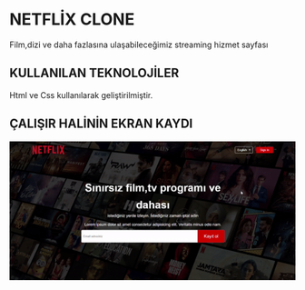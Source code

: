 <h1> NETFLİX CLONE </h1>

Film,dizi ve daha fazlasına ulaşabileceğimiz streaming hizmet sayfası

<h2> KULLANILAN TEKNOLOJİLER </h2>

Html ve Css kullanılarak geliştirilmiştir.

<h2> ÇALIŞIR HALİNİN EKRAN KAYDI </h2>

![](netflix.gif)


